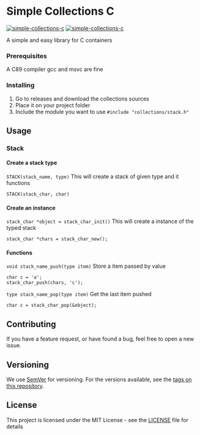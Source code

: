 # Simple Collections C

[![simple-collections-c](https://img.shields.io/wercker/ci/wercker/docs.svg)]()
[![simple-collections-c](https://img.shields.io/badge/release-v0.1.1-blue.svg)]()

A simple and easy library for C containers

### Prerequisites

A C89 compiler gcc and msvc are fine

### Installing

1. Go to releases and download the collections sources
2. Place it on your project folder
3. Include the module you want to use  ``#include "collections/stack.h"``

## Usage

### Stack

#### Create a stack type

``STACK(stack_name, type)`` This will create a stack of given type and it functions
```
STACK(stack_char, char)
```
#### Create an instance

``stack_char *object = stack_char_init()`` This will create a instance of the typed stack
```
stack_char *chars = stack_char_new();
```
#### Functions

``void stack_name_push(type item)`` Store a item passed by value
```
char c = 'a';
stack_char_push(chars, 'c');
```

``type stack_name_pop(type item)`` Get the last item pushed
```
char c = stack_char_pop(&object);
```

## Contributing

If you have a feature request, or have found a bug, feel free to open a new issue.

## Versioning

We use [SemVer](http://semver.org/) for versioning. For the versions available, see the [tags on this repository](https://github.com/alfr3dosv/simple-collections-c/tags).

## License

This project is licensed under the MIT License - see the [LICENSE](LICENSE) file for details
